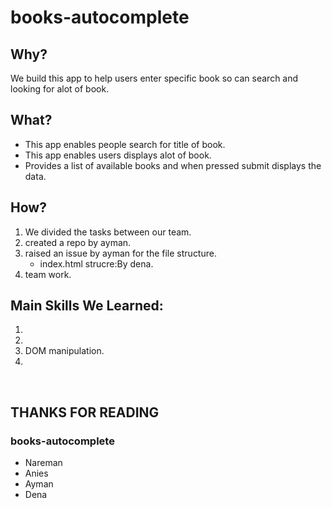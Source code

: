 # books-autocomplete


## Why?

We build this app to help users enter specific book so can search and looking for alot of book.


## What?

* This app enables people search for title of book.
* This app enables users displays alot of book.
* Provides a list of available books and when pressed submit displays the data.


## How?

1. We divided the tasks between our team. 
2. created a repo by ayman.
3. raised an issue by ayman for the file structure.
    * index.html strucre:By dena.
4. team work.




## Main Skills We Learned:

1. 
2. 
3. DOM manipulation.
4. 

<br>

## THANKS FOR READING

### books-autocomplete


* Nareman
* Anies
* Ayman
* Dena


